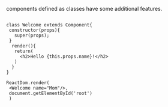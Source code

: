  components defined as classes have some additional features. 
 
 ```React
 
 class Welcome extends Component{
  constructor(props){
    super(props);
  }
   render(){
    return(
      <h2>Hello {this.props.name}!</h2>
    )
   }
 }
 
 ReactDom.render(
  <Welcome name="Mom"/>,
  document.getElementById('root')
  )
  
  ```
